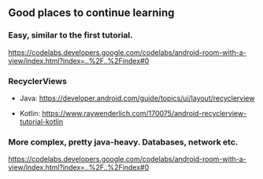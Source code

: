 ## Good places to continue learning

### Easy, similar to the first tutorial.

https://codelabs.developers.google.com/codelabs/android-room-with-a-view/index.html?index=..%2F..%2Findex#0

### RecyclerViews

- Java: https://developer.android.com/guide/topics/ui/layout/recyclerview

- Kotlin: https://www.raywenderlich.com/170075/android-recyclerview-tutorial-kotlin

### More complex, pretty java-heavy. Databases, network etc.

https://codelabs.developers.google.com/codelabs/android-room-with-a-view/index.html?index=..%2F..%2Findex#0
